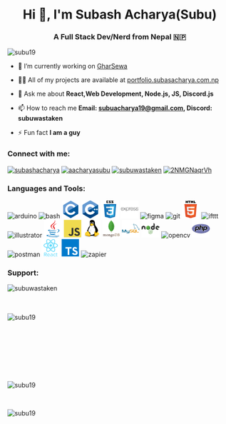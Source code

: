 <h1 align="center">Hi 👋, I'm Subash Acharya(Subu)</h1>
<h3 align="center">A Full Stack Dev/Nerd from Nepal 🇳🇵</h3>

<p align="left"> <img src="https://komarev.com/ghpvc/?username=subu19&label=Profile%20views&color=0e75b6&style=flat" alt="subu19" /> </p>

- 🔭 I’m currently working on [GharSewa](https://github.com/Subu19/GharSewa)

- 👨‍💻 All of my projects are available at [portfolio.subasacharya.com.np](portfolio.subasacharya.com.np)

- 💬 Ask me about **React,Web Development, Node.js, JS, Discord.js**

- 📫 How to reach me **Email: subuacharya19@gmail.com, Discord: subuwastaken**

- ⚡ Fun fact **I am a guy**

<h3 align="left">Connect with me:</h3>
<p align="left">
<a href="https://linkedin.com/in/subashacharya" target="blank"><img align="center" src="https://raw.githubusercontent.com/rahuldkjain/github-profile-readme-generator/master/src/images/icons/Social/linked-in-alt.svg" alt="subashacharya" height="30" width="40" /></a>
<a href="https://fb.com/aacharyasubu" target="blank"><img align="center" src="https://raw.githubusercontent.com/rahuldkjain/github-profile-readme-generator/master/src/images/icons/Social/facebook.svg" alt="aacharyasubu" height="30" width="40" /></a>
<a href="https://instagram.com/subuwastaken" target="blank"><img align="center" src="https://raw.githubusercontent.com/rahuldkjain/github-profile-readme-generator/master/src/images/icons/Social/instagram.svg" alt="subuwastaken" height="30" width="40" /></a>
<a href="https://discord.gg/2NMGNaqrVh" target="blank"><img align="center" src="https://raw.githubusercontent.com/rahuldkjain/github-profile-readme-generator/master/src/images/icons/Social/discord.svg" alt="2NMGNaqrVh" height="30" width="40" /></a>
</p>

<h3 align="left">Languages and Tools:</h3>
<p align="left">
  <img src="https://cdn.worldvectorlogo.com/logos/arduino-1.svg" alt="arduino" width="40" height="40"/>
  <img src="https://www.vectorlogo.zone/logos/gnu_bash/gnu_bash-icon.svg" alt="bash" width="40" height="40"/>
  <img src="https://raw.githubusercontent.com/devicons/devicon/master/icons/c/c-original.svg" alt="c" width="40" height="40"/>
  <img src="https://raw.githubusercontent.com/devicons/devicon/master/icons/cplusplus/cplusplus-original.svg" alt="cplusplus" width="40" height="40"/>
  <img src="https://raw.githubusercontent.com/devicons/devicon/master/icons/css3/css3-original-wordmark.svg" alt="css3" width="40" height="40"/>
  <img src="https://raw.githubusercontent.com/devicons/devicon/master/icons/express/express-original-wordmark.svg" alt="express" width="40" height="40"/>
  <img src="https://www.vectorlogo.zone/logos/figma/figma-icon.svg" alt="figma" width="40" height="40"/>
  <img src="https://www.vectorlogo.zone/logos/git-scm/git-scm-icon.svg" alt="git" width="40" height="40"/>
  <img src="https://raw.githubusercontent.com/devicons/devicon/master/icons/html5/html5-original-wordmark.svg" alt="html5" width="40" height="40"/>
  <img src="https://www.vectorlogo.zone/logos/ifttt/ifttt-ar21.svg" alt="ifttt" width="40" height="40"/>
  <img src="https://www.vectorlogo.zone/logos/adobe_illustrator/adobe_illustrator-icon.svg" alt="illustrator" width="40" height="40"/>
  <img src="https://raw.githubusercontent.com/devicons/devicon/master/icons/java/java-original.svg" alt="java" width="40" height="40"/>
  <img src="https://raw.githubusercontent.com/devicons/devicon/master/icons/javascript/javascript-original.svg" alt="javascript" width="40" height="40"/>
  <img src="https://raw.githubusercontent.com/devicons/devicon/master/icons/linux/linux-original.svg" alt="linux" width="40" height="40"/>
  <img src="https://raw.githubusercontent.com/devicons/devicon/master/icons/mongodb/mongodb-original-wordmark.svg" alt="mongodb" width="40" height="40"/>
  <img src="https://raw.githubusercontent.com/devicons/devicon/master/icons/mysql/mysql-original-wordmark.svg" alt="mysql" width="40" height="40"/>
  <img src="https://raw.githubusercontent.com/devicons/devicon/master/icons/nodejs/nodejs-original-wordmark.svg" alt="nodejs" width="40" height="40"/>
  <img src="https://www.vectorlogo.zone/logos/opencv/opencv-icon.svg" alt="opencv" width="40" height="40"/>
  <img src="https://raw.githubusercontent.com/devicons/devicon/master/icons/php/php-original.svg" alt="php" width="40" height="40"/>
  <img src="https://www.vectorlogo.zone/logos/getpostman/getpostman-icon.svg" alt="postman" width="40" height="40"/>
  <img src="https://raw.githubusercontent.com/devicons/devicon/master/icons/react/react-original-wordmark.svg" alt="react" width="40" height="40"/>
  <img src="https://raw.githubusercontent.com/devicons/devicon/master/icons/typescript/typescript-original.svg" alt="typescript" width="40" height="40"/>
  <img src="https://www.vectorlogo.zone/logos/zapier/zapier-icon.svg" alt="zapier" width="40" height="40"/>
</p>

<h3 align="left">Support:</h3>
<p><a href="https://www.buymeacoffee.com/subuwastaken"> <img align="left" src="https://cdn.buymeacoffee.com/buttons/v2/default-yellow.png" height="50" width="210" alt="subuwastaken" /></a></p><br>
<br>
<br>

<p><img align="left" src="https://github-readme-stats.vercel.app/api/top-langs?username=subu19&show_icons=true&locale=en&layout=compact" alt="subu19" /></p>
<br><br><br><br><br><br><br><br>
<p><img align="center" src="https://github-readme-stats.vercel.app/api?username=subu19&show_icons=true&locale=en" alt="subu19" /></p>
<br>
<p><img align="center" src="https://github-readme-streak-stats.herokuapp.com/?user=subu19&" alt="subu19" /></p>
